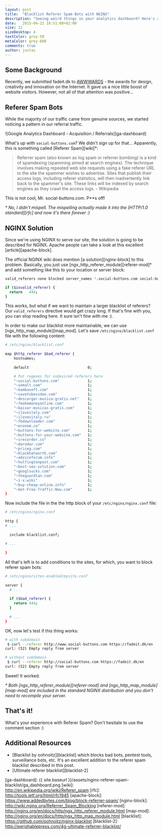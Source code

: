 ```yaml
---
layout: post
title:  "Blacklist Referer Spam Bots with NGINX"
description: "Seeing weird things in your analytics dashboard? Here's an easy approach for blacklisting Referer Spam Bots with NGINX."
date:   2015-04-22 18:51:00+02:00
size: 12
sizeDesktop: 4
textColor: grey-50
metaColor: grey-600
comments: true
author: justas
---
```


## Some Background

Recently, we submitted fadeit.dk to [AWWWARDS][awwwards] - the awards for design, creativity and innovation on the Internet. It gave us a nice little boost of website visitors. However, not all of that attention was positive...

## Referer Spam Bots

While the majority of our traffic came from genuine sources, we started noticing a pattern in our referral traffic.

![Google Analytics Dashboard - Acquisition / Referrals][ga-dashboard]



What's up with `social-buttons.com`? We didn't sign up for that... Apparently, this is something called [Referer Spam][wiki]\*:

> Referrer spam (also known as log spam or referrer bombing) is a kind of spamdexing (spamming aimed at search engines). The technique involves making repeated web site requests using a fake referer URL to the site the spammer wishes to advertise. Sites that publish their access logs, including referer statistics, will then inadvertently link back to the spammer's site. These links will be indexed by search engines as they crawl the access logs. - Wikipedia

This is not cool, Mr. social-buttons.com. P\*\*s off!

*\* No, I didn't mispell. The mispelling actually made it into the [HTTP/1.0 standard][rfc] and now it's there forever :)*

## NGINX Solution

Since we're using NGINX to serve our site, the solution is going to be described for NGINX. Apache people can take a look at this excellent [article][apache-block].

The official NGINX wiki does mention [a solution][nginx-block] to this problem. Basically, you just use [ngx_http_referer_module][referer-mod]\* and add something like this to your location or server block:


```bash
valid_referers none blocked server_names *.social-buttons.com social-buttons.com badreferer2.com;

if ($invalid_referer) {
  return   444;
}
```

This works, but what if we want to maintain a larger blacklist of referers? Our `valid_referers` directive would get crazy long. If that's fine with you, you can stop reading here. It sure isn't fine with me :).

In order to make our blacklist more maintainable, we can use [ngx\_http\_map\_module][map_mod]. Let's save `/etc/nginx/blacklist.conf` file with the following content:


```bash
# /etc/nginx/blacklist.conf
 
map $http_referer $bad_referer {
    hostnames;
 
    default                           0;

    # Put regexes for undesired referers here
    "~social-buttons.com"             1;
    "~semalt.com"                     1;
    "~kambasoft.com"                  1;
    "~savetubevideo.com"              1;
    "~descargar-musica-gratis.net"    1;
    "~7makemoneyonline.com"           1;
    "~baixar-musicas-gratis.com"      1;
    "~iloveitaly.com"                 1;
    "~ilovevitaly.ru"                 1;
    "~fbdownloader.com"               1;
    "~econom.co"                      1;
    "~buttons-for-website.com"        1;
    "~buttons-for-your-website.com"   1;
    "~srecorder.co"                   1;
    "~darodar.com"                    1;
    "~priceg.com"                     1;
    "~blackhatworth.com"              1;
    "~adviceforum.info"               1;
    "~hulfingtonpost.com"             1;
    "~best-seo-solution.com"          1;
    "~googlsucks.com"                 1;
    "~theguardlan.com"                1;
    "~i-x.wiki"                       1;
    "~buy-cheap-online.info"          1;
    "~Get-Free-Traffic-Now.com"       1;
}
```

Now include the file in the the http block of your `/etc/nginx/nginx.conf` file:


```bash
# /etc/nginx/nginx.conf
 
http {
# ...
 
  include blacklist.conf;
 
# ...
 
}
```

All that's left is to add conditions to the sites, for which, you want to block referer spam bots:


```bash
# /etc/nginx/sites-enabled/mysite.conf
 
server {
  # ...
 
  if ($bad_referer) { 
    return 444; 
  } 
 
  # ...
}
```

OK, now let's test if this thing works:


```bash
# with subdomain
 $ curl --referer http://www.social-buttons.com https://fadeit.dk/en
curl: (52) Empty reply from server

# without subdomain
 $ curl --referer http://social-buttons.com https://fadeit.dk/en
curl: (52) Empty reply from server
```

Sweet! It worked.

*\* Both [ngx\_http\_referer\_module][referer-mod] and [ngx\_http\_map\_module][map-mod] are included in the standard NGINX distribution and you don't need to recompile your server.*

## That's it!

What's your experience with Referer Spam? Don't hesitate to use the comment section :)

## Additional Resources


- [Blacklist by oohnoitz][blacklist] which blocks bad bots, pentest tools, surveillance bots, etc. It's an excellent addition to the referer spam blacklist described in this post.
- [Ultimate referer blacklist][blacklist-2]

[awwwards]: http://www.awwwards.com/best-websites/fadeit-1/
[ga-dashboard]: {{ site.baseurl }}/assets/nginx-referer-spam-blacklist/ga_dashboard.png
[wiki]: http://en.wikipedia.org/wiki/Referer_spam
[rfc]: http://tools.ietf.org/html/rfc1945
[apache-block]: https://www.addedbytes.com/blog/block-referrer-spam/
[nginx-block]: http://wiki.nginx.org/Referrer_Spam_Blocking
[referer-mod]: http://nginx.org/en/docs/http/ngx_http_referer_module.html
[map-mod]: http://nginx.org/en/docs/http/ngx_http_map_module.html
[blacklist]: https://github.com/oohnoitz/nginx-blacklist
[blacklist-2]: http://perishablepress.com/4g-ultimate-referrer-blacklist/
